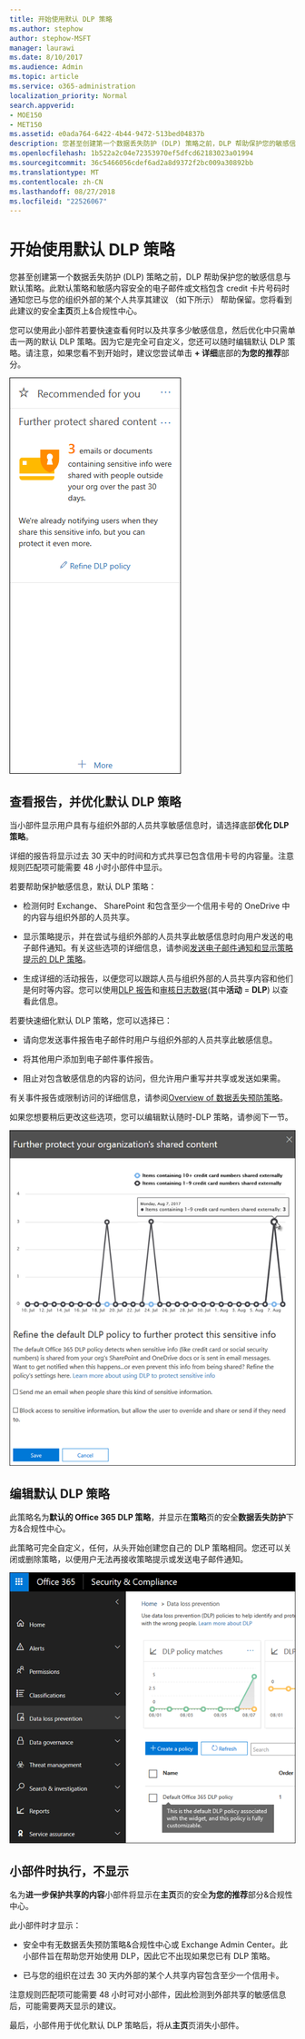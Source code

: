 ```yaml
---
title: 开始使用默认 DLP 策略
ms.author: stephow
author: stephow-MSFT
manager: laurawi
ms.date: 8/10/2017
ms.audience: Admin
ms.topic: article
ms.service: o365-administration
localization_priority: Normal
search.appverid:
- MOE150
- MET150
ms.assetid: e0ada764-6422-4b44-9472-513bed04837b
description: 您甚至创建第一个数据丢失防护 (DLP) 策略之前，DLP 帮助保护您的敏感信息与默认策略。此默认策略和敏感内容安全的电子邮件或文档包含 credit 卡片号码时通知您已与您的组织外部的某个人共享其建议 （如下所示） 帮助保留。
ms.openlocfilehash: 1b522a2c04e72353970ef5dfcd62183023a01994
ms.sourcegitcommit: 36c5466056cdef6ad2a8d9372f2bc009a30892bb
ms.translationtype: MT
ms.contentlocale: zh-CN
ms.lasthandoff: 08/27/2018
ms.locfileid: "22526067"
---
```

# <a name="get-started-with-the-default-dlp-policy"></a>开始使用默认 DLP 策略

您甚至创建第一个数据丢失防护 (DLP) 策略之前，DLP 帮助保护您的敏感信息与默认策略。此默认策略和敏感内容安全的电子邮件或文档包含 credit 卡片号码时通知您已与您的组织外部的某个人共享其建议 （如下所示） 帮助保留。您将看到此建议的安全**主页**页上&amp;合规性中心。 
  
您可以使用此小部件若要快速查看何时以及共享多少敏感信息，然后优化中只需单击一两的默认 DLP 策略。因为它是完全可自定义，您还可以随时编辑默认 DLP 策略。请注意，如果您看不到开始时，建议您尝试单击 **+ 详细**底部的**为您的推荐**部分。 
  
![小部件名为进一步保护共享的内容](media/2bae6dbc-cc92-4f35-b54c-c36e60226b5b.png)
  
## <a name="view-the-report-and-refine-the-default-dlp-policy"></a>查看报告，并优化默认 DLP 策略

当小部件显示用户具有与组织外部的人员共享敏感信息时，请选择底部**优化 DLP 策略**。 
  
详细的报告将显示过去 30 天中的时间和方式共享已包含信用卡号的内容量。注意规则匹配项可能需要 48 小时小部件中显示。
  
若要帮助保护敏感信息，默认 DLP 策略：
  
- 检测何时 Exchange、 SharePoint 和包含至少一个信用卡号的 OneDrive 中的内容与组织外部的人员共享。
    
- 显示策略提示，并在尝试与组织外部的人员共享此敏感信息时向用户发送的电子邮件通知。有关这些选项的详细信息，请参阅[发送电子邮件通知和显示策略提示的 DLP 策略](use-notifications-and-policy-tips.md)。
    
- 生成详细的活动报告，以便您可以跟踪人员与组织外部的人员共享内容和他们是何时等内容。您可以使用[DLP 报告](view-the-dlp-reports.md)和[审核日志数据](search-the-audit-log-in-security-and-compliance.md)(其中**活动** = **DLP**) 以查看此信息。
    
若要快速细化默认 DLP 策略，您可以选择已：
  
- 请向您发送事件报告电子邮件时用户与组织外部的人员共享此敏感信息。
    
- 将其他用户添加到电子邮件事件报告。
    
- 阻止对包含敏感信息的内容的访问，但允许用户重写并共享或发送如果需。
    
有关事件报告或限制访问的详细信息，请参阅[Overview of 数据丢失预防策略](data-loss-prevention-policies.md)。
  
如果您想要稍后更改这些选项，您可以编辑默认随时-DLP 策略，请参阅下一节。
  
![设置小部件名为进一步保护共享的内容](media/dad30a84-2715-4c0a-a5c5-44d85492363e.png)
  
## <a name="edit-the-default-dlp-policy"></a>编辑默认 DLP 策略

此策略名为**默认的 Office 365 DLP 策略**，并显示在**策略**页的安全**数据丢失防护**下方&amp;合规性中心。 
  
此策略可完全自定义，任何，从头开始创建您自己的 DLP 策略相同。您还可以关闭或删除策略，以便用户无法再接收策略提示或发送电子邮件通知。
  
![名为默认的 Office 365 DLP 策略的 DLP 策略](media/260731e8-4d57-4c98-abec-07b052ec48d5.png)
  
## <a name="when-the-widget-does-and-does-not-appear"></a>小部件时执行，不显示

名为**进一步保护共享的内容**小部件将显示在**主页**页的安全**为您的推荐**部分&amp;合规性中心。 
  
此小部件时才显示：
  
- 安全中有无数据丢失预防策略&amp;合规性中心或 Exchange Admin Center。此小部件旨在帮助您开始使用 DLP，因此它不出现如果您已有 DLP 策略。
    
- 已与您的组织在过去 30 天内外部的某个人共享内容包含至少一个信用卡。
    
注意规则匹配项可能需要 48 小时可对小部件，因此检测到外部共享的敏感信息后，可能需要两天显示的建议。
  
最后，小部件用于优化默认 DLP 策略后，将从**主页**页消失小部件。 
  

